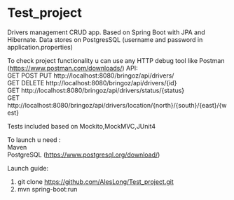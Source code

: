 # Test_project

Drivers management CRUD app. Based on Spring Boot with JPA and Hibernate. Data stores on PostgresSQL (username and password in application.properties)

To check project functionality u can use any HTTP debug tool like Postman (https://www.postman.com/downloads/) API:<br>
GET POST PUT http://localhost:8080/bringoz/api/drivers/ <br>
GET DELETE http://localhost:8080/bringoz/api/drivers/{id} <br>
GET http://localhost:8080/bringoz/api/drivers/status/{status} <br>
GET http://localhost:8080/bringoz/api/drivers/location/{north}/{south}/{east}/{west}

Tests included based on Mockito,MockMVC,JUnit4

To launch u need : <br>
Maven<br>
PostgreSQL (https://www.postgresql.org/download/)

Launch guide:
1. git clone https://github.com/AlesLong/Test_project.git
2. mvn spring-boot:run